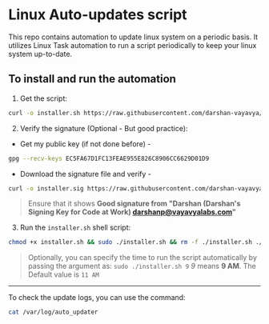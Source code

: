 # Linux Auto-updates script

This repo contains automation to update linux system on a periodic basis. It utilizes Linux Task automation to run a script periodically to keep your linux system up-to-date.

## To install and run the automation

1. Get the script:

```bash
curl -o installer.sh https://raw.githubusercontent.com/darshan-vayavya/linux-auto-updater/refs/heads/main/install.sh
```

2. Verify the signature (Optional - But good practice):

- Get my public key (if not done before) -

```bash
gpg --recv-keys EC5FA67D1FC13FEAE955E826C8906CC6629D01D9
```

- Download the signature file and verify -

```bash
curl -o installer.sig https://raw.githubusercontent.com/darshan-vayavya/linux-auto-updater/refs/heads/main/install.sh.sig && gpg --verify installer.sig installer.sh
```

> Ensure that it shows **Good signature from "Darshan (Darshan's Signing Key for Code at Work) <darshanp@vayavyalabs.com>"**

3. Run the `installer.sh` shell script:

```bash
chmod +x installer.sh && sudo ./installer.sh && rm -f ./installer.sh ./installer.sig
```

> Optionally, you can specify the time to run the script automatically by passing the argument as:
> ```sudo ./installer.sh 9```
> *9* means **9 AM**. The Default value is `11 AM`

---

To check the update logs, you can use the command:

```bash
cat /var/log/auto_updater
```
